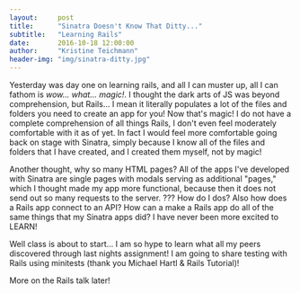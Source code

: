 ```yaml
---
layout:     post
title:      "Sinatra Doesn't Know That Ditty..."
subtitle:   "Learning Rails"
date:       2016-10-18 12:00:00
author:     "Kristine Teichmann"
header-img: "img/sinatra-ditty.jpg"
---
```


Yesterday was day one on learning rails, and all I can muster up, all I can fathom is *wow... what... magic!*.  I thought the dark arts of JS was beyond comprehension, but Rails... I mean it literally populates a lot of the files and folders you need to create an app for you! Now that's magic!  I do not have a complete comprehension of all things Rails, I don't even feel moderately comfortable with it as of yet. In fact I would feel more comfortable going back on stage with Sinatra, simply because I know all of the files and folders that I have created, and I created them myself, not by magic!

Another thought, why so many HTML pages? All of the apps I've developed with Sinatra are single pages with modals serving as additional "pages," which I thought made my app more functional, because then it does not send out so many requests to the server. ??? How do I dos? Also how does a Rails app connect to an API? How can a make a Rails app do all of the same things that my Sinatra apps did? I have never been more excited to LEARN!

Well class is about to start... I am so hype to learn what all my peers discovered through last nights assignment! I am going to share testing with Rails using minitests (thank you Michael Hartl & Rails Tutorial)!

More on the Rails talk later!
